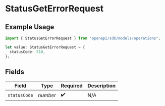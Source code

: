 # StatusGetErrorRequest

## Example Usage

```typescript
import { StatusGetErrorRequest } from "openapi/sdk/models/operations";

let value: StatusGetErrorRequest = {
  statusCode: 510,
};
```

## Fields

| Field              | Type               | Required           | Description        |
| ------------------ | ------------------ | ------------------ | ------------------ |
| `statusCode`       | *number*           | :heavy_check_mark: | N/A                |